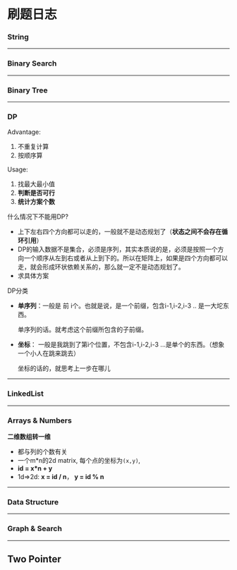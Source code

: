 # 刷题日志



### String 


---

### Binary Search


---


### Binary Tree












---
### DP 
Advantage:
1. 不重复计算
2. 按顺序算

Usage:
1. 找最大最小值
2. **判断是否可行**
3. **统计方案个数**

什么情况下不能用DP?
* 上下左右四个方向都可以走的，一般就不是动态规划了（**状态之间不会存在循环引用**）
* DP的输入数据不是集合，必须是序列，其实本质说的是，必须是按照一个方向一个顺序从左到右或者从上到下的。所以在矩阵上，如果是四个方向都可以走，就会形成环状依赖关系的，那么就一定不是动态规划了。
* 求具体方案


DP分类
* **单序列**：一般是 前 i个。也就是说，是一个前缀，包含i-1,i-2,i-3 .. 是一大坨东西。

  单序列的话。就考虑这个前缀所包含的子前缀。
* **坐标**： 一般是我跳到了第i个位置，不包含i-1,i-2,i-3 ...是单个的东西。（想象一个小人在跳来跳去）
  
  坐标的话的，就思考上一步在哪儿

---

### LinkedList




---


### Arrays & Numbers
**二维数组转一维**
* 都与列的个数有关
* 一个m*n的2d matrix, 每个点的坐标为```(x,y)```, 
* **id = x*n + y**
* 1d=>2d: **x = id / n**， **y = id % n**




 
 




---


### Data Structure



---

### Graph & Search



---

## **Two Pointer**









































































